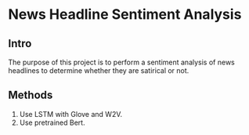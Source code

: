 # News Headline Sentiment Analysis

## Intro
The purpose of this project is to perform a sentiment analysis of news headlines to determine whether they are satirical or not.

## Methods
1. Use LSTM with Glove and W2V.
2. Use pretrained Bert.
